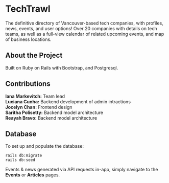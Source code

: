 # TechTrawl

The definitive directory of Vancouver-based tech companies, with profiles, news, events, and user options! Over 20 companies with details on tech teams, as well as a full-view calendar of related upcoming events, and map of business locations. 

## About the Project

Built on Ruby on Rails with Bootstrap, and Postgresql.

## Contributions

<b>Iana Markevitch:</b> Team lead
<br>
<b>Luciana Cunha:</b> Backend development of admin intractions
<br>
<b>Jocelyn Chan:</b> Frontend design
<br>
<b>Saritha Polisetty:</b> Backend model architecture
<br>
<b>Reayah Bravo:</b> Backend model architecture

## Database

To set up and populate the database:
```
rails db:migrate
rails db:seed
```
Events & news generated via API requests in-app, simply navigate to the <b>Events</b> or <b>Articles</b> pages.